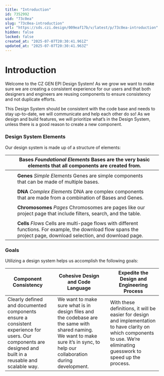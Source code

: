 ```yaml
---
title: "Introduction"
id: 7352992
uid: "73c0ea"
slug: "73c0ea-introduction"
url: "https://sds.czi.design/009eaf17b/v/latest/p/73c0ea-introduction"
hidden: false
locked: false
created_at: "2025-07-07T20:30:41.961Z"
updated_at: "2025-07-07T20:30:41.963Z"
---
```


# Introduction

Welcome to the CZ GEN EPI Design System! As we grow we want to make sure we are creating a consistent experience for our users and that both designers and engineers are reusing components to ensure consistency and not duplicate efforts.

This Design System should be consistent with the code base and needs to stay up-to-date, we will communicate and help each other do so! As we design and build features, we will prioritize what’s in the Design System, unless there is a good reason to create a new component.

### Design System Elements

Our design system is made up of a structure of elements:

|  |   | **Bases** *Foundational Elements* Bases are the very basic elements that all components are created from. |   |
| --- | --- | --- | --- |
|   |   |   |   |
|  |   | **Genes** *Simple Elements* Genes are simple components that can be made of multiple bases. |   |
|   |   |   |   |
|  |   | **DNA** *Complex Elements* DNA are complex components that are made from a combination of Bases and Genes. |   |
|   |   |   |   |
|  |   | **Chromosomes** *Pages* Chromosomes are pages like our project page that include filters, search, and the table. |   |
|   |   |   |   |
|  |   | **Cells** *Flows* Cells are multi-page flows with different functions. For example, the download flow spans the project page, download selection, and download page. |   |

### Goals

Utilizing a design system helps us accomplish the following goals:

|  **Component** **Consistency** |   |  **Cohesive Design and Code Language** |   |  **Expedite the Design and Engineering Process** |
| --- | --- | --- | --- | --- |
| Clearly defined and documented components ensure a consistent experience for users. Our components are designed and built in a reusable and scalable way. |   | We want to make sure what is in design files and the codebase are the same with shared naming. We want to make sure it’s in sync, to help our collaboration during development. |   | With these definitions, it will be easier for design and implementation to have clarity on which components to use. We’re eliminating guesswork to speed up the process. |

